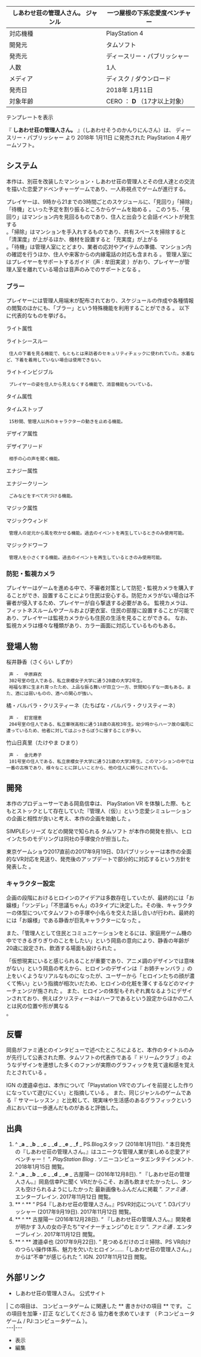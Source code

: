 しあわせ荘の管理人さん。  ジャンル  |  一つ屋根の下系恋愛度ベンチャー   
---|---  
対応機種  |  PlayStation 4   
開発元  |  タムソフト   
発売元  |  ディースリー・パブリッシャー   
人数  |  1人   
メディア  |  ディスク / ダウンロード   
発売日  |  2018年  1月11日   
対象年齢  |  CERO  ：  **D** （17才以上対象）   
テンプレートを表示  
  
『 **しあわせ荘の管理人さん。** 』（しあわせそうのかんりにんさん）は、  ディースリー・パブリッシャー  より  2018年  1月11日
に発売された  PlayStation 4  用ゲームソフト。

##  システム



本作は、別荘を改装したマンション・しあわせ荘の管理人とその住人達との交流を描いた恋愛アドベンチャーゲームであり、一人称視点でゲームが進行する。

プレイヤーは、9時から21までの3時間ごとのスケジュールに、「見回り」「掃除」「待機」といった予定を割り振るところからゲームを始める    。
このうち、「見回り」はマンション内を見回るものであり、住人と出会うと会話イベントが発生する  
。「掃除」はマンションを手入れするものであり、共有スペースを掃除すると「清潔度」が上がるほか、機材を設置すると「充実度」が上がる  
。「待機」は管理人室にとどまり、業者の応対やアイテムの準備、マンション内の確認を行うほか、住人や来客からの内線電話の対応も含まれる    。
管理人室にはプレイヤーをサポートするガイド（声 :  牟田実波  ）がおり、プレイヤーが管理人室を離れている場合は音声のみでのサポートとなる    。

###  ブラー



プレイヤーには管理人用端末が配布されており、スケジュールの作成や各種情報の閲覧のほかにも、「ブラー」という特殊機能を利用することができる    。
以下に代表的なものを挙げる。

ライト属性

ライトシースルー

     住人の下着を見る機能で、もともとは来訪者のセキュリティチェックに使われていた。水着など、下着を着用していない場合は使用できない。 
ライトインビジブル

     プレイヤーの姿を住人から見えなくする機能で、消音機能もついている。 

タイム属性

タイムストップ

     15秒間、管理人以外のキャラクターの動きを止める機能。 

デザイア属性

デザイアリード

     相手の心の声を聞く機能。 

エナジー属性

エナジークリーン

     ごみなどをすべて片づける機能。 

マジック属性

マジックウィンド

     管理人の足元から風を吹かせる機能。過去のイベントを再生しているときのみ使用可能。 
マジックドワーフ

     管理人を小さくする機能。過去のイベントを再生しているときのみ使用可能。 

###  防犯・監視カメラ



プレイヤーはゲームを進める中で、不審者対策として防犯・監視カメラを購入することができ、設置することにより住民は安心する。防犯カメラがない場合は不審者が侵入するため、プレイヤーが自ら撃退する必要がある。
監視カメラは、フィットネスルームやプールおよび更衣室、住民の部屋に設置することが可能であり、プレイヤーは監視カメラからも住民の生活を見ることができる。
なお、監視カメラは様々な種類があり、カラー画面に対応しているものもある。

##  登場人物



桜井静香（さくらい しずか）

     声 -  中原麻衣 
     302号室の住人である、私立泉櫻女子大学に通う20歳の大学2年生。 
     裕福な家に生まれ育ったため、上品な振る舞いが目立つ一方、世間知らずな一面もある。また、酒には弱いものの、酒への関心が強い。 
橘・バルバラ・クリスティーネ（たちばな・バルバラ・クリスティーネ）

     声 -  釘宮理恵 
     204号室の住人である、私立華咲高校に通う18歳の高校3年生。幼少時からハーフ故の偏見に遭っているため、他者に対してはぶっきらぼうに接することが多い。 
竹山日真里（たけやま ひまり）

     声 -  金元寿子 
     101号室の住人である、私立泉櫻女子大学に通う21歳の大学3年生。このマンションの中では一番の古株であり、様々なことに詳しいことから、他の住人に頼りにされている。 

##  開発



本作のプロデューサーである岡島信幸は、  PlayStation VR
を体験した際、もともとストックとして存在していた『管理人（仮）』という恋愛シミュレーションの企画と相性が良いと考え、本作の企画を始動した    。

SIMPLEシリーズ  などの開発で知られる  タムソフト  が本作の開発を担い、ヒロインたちのモデリングは同社の手塚俊介が担当した。

東京ゲームショウ2017直前の2017年9月19日、D3パブリッシャーは本作の全面的なVR対応を見送り、発売後のアップデートで部分的に対応するという方針を発表した
  。

###  キャラクター設定



企画の段階におけるヒロインのアイデアは多数存在していたが、最終的には「お嬢様」「ツンデレ」「不思議ちゃん」の3タイプに決定した。その後、キャラクターの体型についてタムソフトの手塚や小名らを交えた話し合いが行われ、最終的には「お嬢様」である静香が巨乳キャラクターになった
  。

また、「管理人として住民とコミュニケーションをとるには、家庭用ゲーム機の中でできるぎりぎりのことをしたい」という岡島の意向により、静香の年齢が20歳に設定され、飲酒する場面も設けられた
  。

「仮想現実にいると感じられることが重要であり、アニメ調のデザインでは意味がない」という岡島の考えから、ヒロインのデザインは『  お姉チャンバラ
』の上をいくようなリアルなものになったが、ユーザーから「ヒロインたちの顔が濃くて怖い」という指摘が相次いだため、ヒロインの化粧を薄くするなどのマイナーチェンジが施された
  。
また、ヒロインの体型もそれぞれ異なるようにデザインされており、例えばクリスティーネはハーフであるという設定からほかの二人とは尻の位置や形が異なる  
。

##  反響



岡島がファミ通とのインタビューで述べたところによると、本作のタイトルのみが先行して公表された際、タムソフトの代表作である『  ドリームクラブ
』のようなデザインを連想した多くのファンが実際のグラフィックを見て違和感を覚えたとされている    。

IGN  の渡邉卓也は、本作について「Playstation VRでのプレイを前提とした作りになっていて遊びにくい」と指摘している    。
また、同じジャンルのゲームである『  サマーレッスン  』と比較して、現実味や生活感のあるグラフィックという点においては一歩進んだものがあると評価した。

##  出典



  1. ^  _**a** _ _**b** _ _**c** _ _**d** _ _**e** _ _**f** _ PS.Blogスタッフ (2018年1月11日). “  本日発売の『しあわせ荘の管理人さん。』はユニークな管理人業が楽しめる恋愛アドベンチャー！  ”. _PlayStation Blog_ . ソニーコンピュータエンタテインメント.  2018年1月15日  閲覧。 
  2. ^  _**a** _ _**b** _ _**c** _ _**d** _ _**e** _ 古屋陽一 (2016年12月8日). “  『しあわせ荘の管理人さん。』岡島信幸Pに聞く VRだからこそ、お酒も飲ませたかったし、タンスも空けられるようにしたかった 最新画像もふんだんに掲載  ”. _ファミ通_ . エンターブレイン.  2017年11月12日  閲覧。 
  3. ** ^  ** “  PS4『しあわせ荘の管理人さん。』PSVR対応について  ”. D3パブリッシャー (2017年9月19日).  2017年11月12日  閲覧。 
  4. ** ^  ** 古屋陽一 (2016年12月28日). “  『しあわせ荘の管理人さん。』開発者が明かす 3人の女の子たち“マイナーチェンジ”のヒミツ  ”. _ファミ通_ . エンターブレイン.  2017年11月12日  閲覧。 
  5. ** ^  ** 渡邉卓也 (2017年9月22日). “  見つめるだけのゴミ掃除、PS VR向けのつらい操作体系、魅力を欠いたヒロイン……「しあわせ荘の管理人さん。」からは“不幸”が感じられた  ”. IGN.  2017年11月12日  閲覧。 

##  外部リンク



  * しあわせ荘の管理人さん。 公式サイト 

  

|  この項目は、  コンピュータゲーム  に関連した ** 書きかけの項目  ** です。  この項目を加筆・訂正  などしてくださる
協力者を求めています  （  P:コンピュータゲーム  /  PJ:コンピュータゲーム  ）。  
---|---  
  
  * 表示 
  * 編集 

